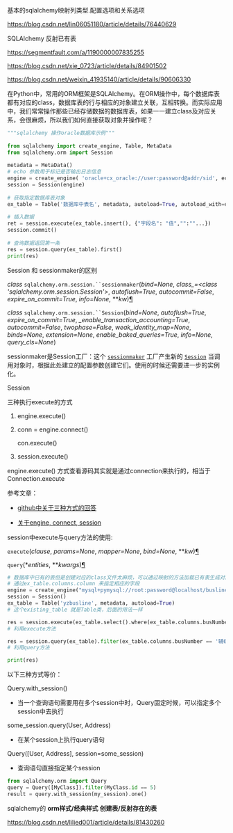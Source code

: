 



基本的sqlalchemy映射列类型.配置选项和关系选项

https://blog.csdn.net/lin06051180/article/details/76440629





SQLAlchemy 反射已有表

https://segmentfault.com/a/1190000007835255

https://blog.csdn.net/xie_0723/article/details/84901502







https://blog.csdn.net/weixin_41935140/article/details/90606330

在Python中，常用的ORM框架是SQLAlchemy。在ORM操作中，每个数据库表都有对应的class，数据库表的行与相应的对象建立关联，互相转换。而实际应用中，我们常常操作那些已经存储数据的数据库表，如果一一建立class及对应关系，会很麻烦，所以我们如何直接获取对象并操作呢？



```python
"""sqlalchemy 操作oracle数据库示例"""
 
from sqlalchemy import create_engine, Table, MetaData
from sqlalchemy.orm import Session
 
metadata = MetaData()
# echo 参数用于标记是否输出日志信息
engine = create_engine( 'oracle+cx_oracle://user:password@addr/sid', echo = True)
session = Session(engine)
 
# 获取指定数据库表对象
ex_table = Table('数据库中表名', metadata, autoload=True, autoload_with=engine)
 
# 插入数据
ret = session.execute(ex_table.insert(), {"字段名": "值","":""...})
session.commit()
 
# 查询数据返回第一条
res = session.query(ex_table).first()
print(res)
```







Session 和 sessionmaker的区别

*class* `sqlalchemy.orm.session.``sessionmaker`(*bind=None*, *class_=<class 'sqlalchemy.orm.session.Session'>*, *autoflush=True*, *autocommit=False*, *expire_on_commit=True*, *info=None*, ***kw*)[¶](https://www.osgeo.cn/sqlalchemy/orm/session_api.html#sqlalchemy.orm.session.sessionmaker)



*class* `sqlalchemy.orm.session.``Session`(*bind=None*, *autoflush=True*, *expire_on_commit=True*, *_enable_transaction_accounting=True*, *autocommit=False*, *twophase=False*, *weak_identity_map=None*, *binds=None*, *extension=None*, *enable_baked_queries=True*, *info=None*, *query_cls=None*)



sessionmaker是Session工厂：这个 [`sessionmaker`](https://www.osgeo.cn/sqlalchemy/orm/session_api.html#sqlalchemy.orm.session.sessionmaker) 工厂产生新的 [`Session`](https://www.osgeo.cn/sqlalchemy/orm/session_api.html#sqlalchemy.orm.session.Session) 当调用对象时，根据此处建立的配置参数创建它们。使用的时候还需要进一步的实例化。

Session 





三种执行execute的方式

1. engine.execute()

2. conn = engine.connect()

   con.execute()

3. session.execute()



engine.execute()  方式查看源码其实就是通过connection来执行的，相当于Connection.execute

参考文章：

- [github中关于三种方式的回答](https://stackoverflow.com/questions/34322471/sqlalchemy-engine-connection-and-session-difference)

- [关于engine, connect, session](http://sunnyingit.github.io/book/section_python/SQLalchemy-engine.html)



session中execute与query方法的使用:

`execute`(*clause*, *params=None*, *mapper=None*, *bind=None*, ***kw*)[¶](https://www.osgeo.cn/sqlalchemy/orm/session_api.html#sqlalchemy.orm.session.Session.execute)

`query`(**entities*, ***kwargs*)[¶](https://www.osgeo.cn/sqlalchemy/orm/session_api.html#sqlalchemy.orm.session.Session.query)

```python
# 数据库中已有的表但是创建对应的class文件太麻烦，可以通过映射的方法加载已有表生成对应的Table类，
# 通过ex_table.columns.column 来指定相应的字段
engine = create_engine("mysql+pymysql://root:password@localhost/busline", encoding='utf-8', echo=True)
session = Session()
ex_table = Table('yzbusline', metadata, autoload=True)
# 这个existing_table 就是Table类，后面的用法一样

res = session.execute(ex_table.select().where(ex_table.columns.busNumber == '辅63')).fetchall()
# 利用execute方法

res = session.query(ex_table).filter(ex_table.columns.busNumber == '辅63').all()
# 利用query方法

print(res)
```





以下三种方式等价：

Query.with_session()

- 当一个查询语句需要用在多个session中时，Query固定时候，可以指定多个session中去执行

some_session.query(User, Address)

- 在某个session上执行query语句

Query([User, Address], session=some_session)

- 查询语句直接指定某个session

```python
from sqlalchemy.orm import Query
query = Query([MyClass]).filter(MyClass.id == 5)
result = query.with_session(my_session).one()
```



sqlalchemy的  **orm样式/经典样式**  **创建表/反射存在的表**

https://blog.csdn.net/lilied001/article/details/81430260









